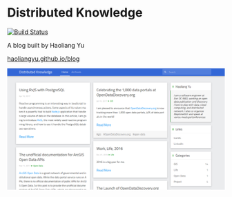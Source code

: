 # Distributed Knowledge

[![Build Status](https://travis-ci.org/haoliangyu/blog.svg?branch=master)](https://travis-ci.org/haoliangyu/blog)

A blog built by Haoliang Yu

[haoliangyu.github.io/blog](haoliangyu.github.io/blog/)

![blog](./blog.png)
